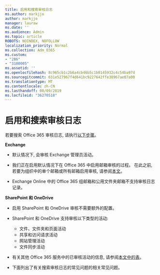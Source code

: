 ```yaml
---
title: 启用和搜索审核日志
ms.author: markjjo
author: markjjo
manager: lauraw
ms.date: ''
ms.audience: Admin
ms.topic: article
ROBOTS: NOINDEX, NOFOLLOW
localization_priority: Normal
ms.collection: Adm_O365
ms.custom:
- "286"
- "3100005"
ms.assetid: ''
ms.openlocfilehash: 8c965cb1c2b6a4cb46b5c1b0145932c4c54ba97d
ms.sourcegitcommit: 631e527967f4d641bc9227642ffe38967ae87a00
ms.translationtype: MT
ms.contentlocale: zh-CN
ms.lasthandoff: 08/09/2019
ms.locfileid: "36270518"
---
```

# <a name="enable-and-search-audit-log"></a>启用和搜索审核日志

若要搜索 Office 365 审核日志, 请执行[以下步骤](https://docs.microsoft.com/office365/securitycompliance/search-the-audit-log-in-security-and-compliance#search-the-audit-log)。

**Exchange**

- 默认情况下, 会审核 Exchange 管理员活动。

- 我们正在启用默认情况下在 Office 365 中启用邮箱审核的过程。 在此之前, 若要为组织中的单个邮箱或所有邮箱启用审核, 请参阅[本文](https://docs.microsoft.com/office365/securitycompliance/enable-mailbox-auditing)。

- Exchange Online 中的 Office 365 组邮箱和公用文件夹邮箱不支持审核日志记录。

**SharePoint 和 OneDrive**

- 启用 SharePoint 和 OneDrive 审核不需要额外的配置。

- SharePoint 和 OneDrive 支持审核以下类型的活动:

    - 文件、文件夹和页面活动
    - 共享和访问请求活动
    - 网站管理活动
    - 文件同步活动

- 有关其他 Office 365 服务中的已审核活动的信息, 请参阅[本文中的表](https://docs.microsoft.com/office365/securitycompliance/search-the-audit-log-in-security-and-compliance#audited-activities)。

- 下面列出了有关搜索审核日志[](https://docs.microsoft.com/office365/securitycompliance/search-the-audit-log-in-security-and-compliance#frequently-asked-questions)的常见问题的相关常见问题。